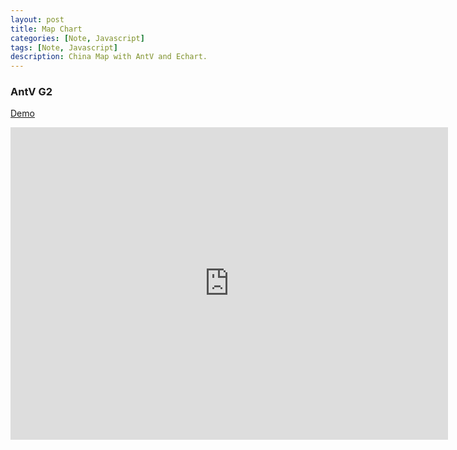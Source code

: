 ```yaml
---
layout: post
title: Map Chart
categories: [Note, Javascript]
tags: [Note, Javascript]
description: China Map with AntV and Echart.
---
```


### AntV G2

[Demo](https://jsbin.com/tawuboyefu/edit?html,output)

<iframe src="https://jsbin.ably.io/axuluf/1" width="700px" height="500px" frameborder="0" scrolling="no"></iframe>
